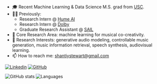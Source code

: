 

- 🎓 Recent Machine Learning & Data Science M.S. grad from [USC](https://viterbischool.usc.edu).
- 🧑‍💻 Previously:
  - Research Intern @ [Hume AI](https://www.hume.ai/)
  - Research Intern @ [Dolby](https://www.dolby.com/)
  - Graduate Research Assistant @ [SAIL](https://sail.usc.edu)
- 🎸 Core Research Area: machine learning for musical co-creativity.
- 🔭 Research Interests: generative audio modeling, controllable music generation, music information retrieval, speech synthesis, audiovisual learning.
- 📫 How to reach me: shantiystewart@gmail.com


[![Linkedin](https://img.shields.io/badge/-LinkedIn-306EA8?style=flat&logo=Linkedin&logoColor=white&link=https://www.linkedin.com/in/shanti-stewart/)](https://www.linkedin.com/in/shanti-stewart/) 
[![GitHub](https://img.shields.io/badge/-GitHub-2F2F2F?style=flat&logo=github&logoColor=white&link=https://github.com/shantistewart)](https://github.com/shantistewart)

![GitHub stats](https://github-readme-stats.vercel.app/api?username=shantistewart&show_icons=true&theme=radical&count_private=true&include_all_commits=true&hide=issues,contribs)
![Languages](https://github-readme-stats.vercel.app/api/top-langs/?username=shantistewart&layout=compact&theme=radical&langs_count=4&custom_title=Top%20Languages&hide=TeX&exclude_repo=EEG-Hand-Movement-Decoding,OSU-Senior-Capstone-Computer-Vision)




<!--
**shantistewart/shantistewart** is a ✨ _special_ ✨ repository because its `README.md` (this file) appears on your GitHub profile.

Here are some ideas to get you started:

- 🔭 I’m currently working on ...
- 🌱 I’m currently learning ...
- 👯 I’m looking to collaborate on ...
- 🤔 I’m looking for help with ...
- 💬 Ask me about ...
- 📫 How to reach me: ...
- 😄 Pronouns: ...
- ⚡ Fun fact: ...
-->

